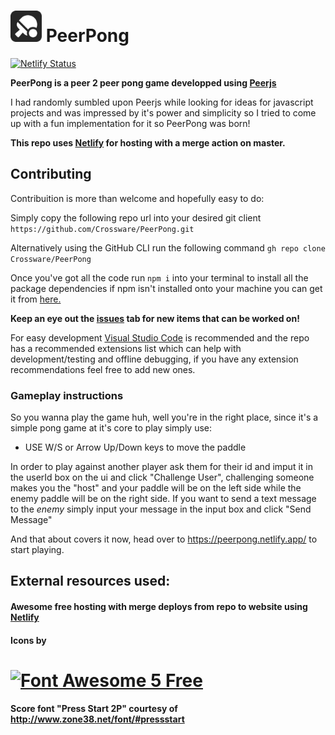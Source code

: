 <h1><img src="https://github.com/Crossware/PeerPong/blob/develop/src/files/table-tennis-solid-bg.svg" alt="PeerPong" width="50"/> PeerPong</h1>

[![Netlify Status](https://api.netlify.com/api/v1/badges/25db7d36-c1c3-4056-9271-a4d6e32fd2a5/deploy-status)](https://app.netlify.com/sites/peerpong/deploys)

<b>PeerPong is a peer 2 peer pong game developped using <a href="https://github.com/peers/peerjs" alt="Peerjs">Peerjs</a></b>

I had randomly sumbled upon Peerjs while looking for ideas for javascript projects and was impressed by it's power and simplicity so I tried to come up with a fun implementation for it so PeerPong was born!

<b>This repo uses <a href="https://www.netlify.com/" alt="issues">Netlify</a> for hosting with a merge action on master.</b>
  
## Contributing 
Contribuition is more than welcome and hopefully easy to do:

Simply copy the following repo url into your desired git client 
``` https://github.com/Crossware/PeerPong.git ```

Alternatively using the GitHub CLI run the following command
``` gh repo clone Crossware/PeerPong ```

Once you've got all the code run ``` npm i ``` into your terminal to install all the package dependencies if npm isn't installed onto your machine you can get it from <a href="https://www.npmjs.com/get-npm" alt="npm website">here.</a>

<b>Keep an eye out the <a href="https://github.com/Crossware/PeerPong/issues" alt="issues">issues</a> tab for new items that can be worked on!</b>


For easy development <a href="https://code.visualstudio.com/" alt="Visual Studio Code">Visual Studio Code</a> is recommended and the repo has a recommended extensions list which can help with development/testing and offline debugging, if you have any extension recommendations feel free to add new ones.

### Gameplay instructions
So you wanna play the game huh, well you're in the right place, since it's a simple pong game at it's core to play simply use:
<ul>
<li>USE W/S or Arrow Up/Down keys to move the paddle</li>
</ul>

In order to play against another player ask them for their id and imput it in the userId box on the ui and click "Challenge User", challenging someone makes you the "host" and your paddle will be on the left side while the enemy paddle will be on the right side.
If you want to send a text message to the _enemy_ simply input your message in the input box and click "Send Message"

And that about covers it now, head over to https://peerpong.netlify.app/ to start playing.


## External resources used: 
#### Awesome free hosting with merge deploys from repo to website using <a href="https://www.netlify.com/" alt="issues">Netlify</a>
#### Icons by 
<h1><a href="https://github.com/FortAwesome/Font-Awesome"><img src="https://img.fortawesome.com/349cfdf6/logo-fa-free.svg" alt="Font Awesome 5 Free" width="50%"></a></h1>

#### Score font "Press Start 2P" courtesy of http://www.zone38.net/font/#pressstart 
